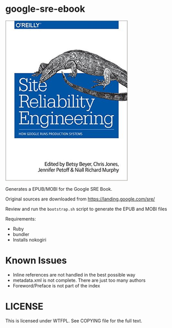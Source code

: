 # google-sre-ebook

![Cover](cover.jpg)

Generates a EPUB/MOBI for the Google SRE Book.

Original sources are downloaded from https://landing.google.com/sre/

Review and run the `bootstrap.sh` script to generate the EPUB and MOBI files

Requirements:

- Ruby
- bundler
- Installs nokogiri

# Known Issues

- Inline references are not handled in the best possible way
- metadata.xml is not complete. There are just too many authors
- Foreword/Preface is not part of the index


# LICENSE

This is licensed under WTFPL. See COPYING file for the full text.
